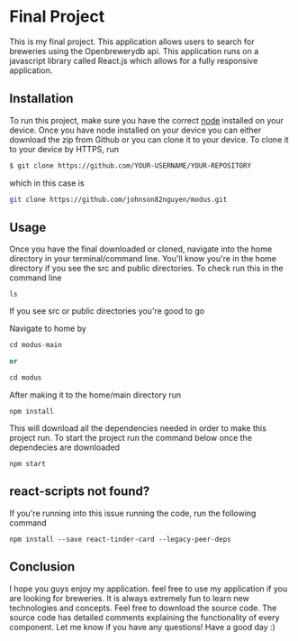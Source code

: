 # Final Project

This is my final project. This application allows users to search for breweries using the Openbrewerydb api. This application runs on a javascript library called React.js which allows for a fully responsive application.
## Installation

To run this project, make sure you have the correct [node](https://nodejs.org/en/) installed on your device. Once you have node installed on your device you can either download the zip from Github or you can clone it to your device. To clone it to your device by HTTPS, run
```bash
$ git clone https://github.com/YOUR-USERNAME/YOUR-REPOSITORY
```

which in this case is 
```bash
git clone https://github.com/johnson82nguyen/modus.git
```

## Usage
Once you have the final downloaded or cloned, navigate into the home directory in your terminal/command line. You'll know you're in the home directory if you see the src and public directories. To check run this in the command line

```
ls
```

If you see src or public directories you're good to go

Navigate to home by 

```python
cd modus-main 

or

cd modus
```

After making it to the home/main directory run

```
npm install
```
This will download all the dependencies needed in order to make this project run. To start the project run the command below once the dependecies are downloaded
```
npm start
```

## react-scripts not found?

If you're running into this issue running the code, run the following command

```
npm install --save react-tinder-card --legacy-peer-deps
```

## Conclusion

I hope you guys enjoy my application. feel free to use my application if you are looking for breweries. It is always extremely fun to learn new technologies and concepts. Feel free to download the source code. The source code has detailed comments explaining the functionality of every component. Let me know if you have any questions! Have a good day :)
